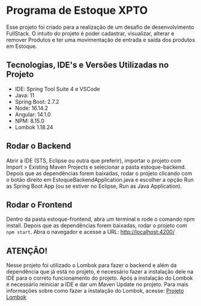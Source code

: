# Programa de Estoque XPTO 

Esse projeto foi criado para a realização de um desafio de desenvolvimento FullStack. 
O intuito do projeto é poder cadastrar, visualizar, alterar e remover Produtos e ter uma movimentação de entrada e saída dos produtos em Estoque. 

## Tecnologias, IDE's e Versões Utilizadas no Projeto

* IDE: Spring Tool Suite 4 e VSCode
* Java: 11
* Spring Boot: 2.7.2
* Node: 16.14.2
* Angular: 14.1.0
* NPM: 8.15.0
* Lombok 1.18.24

## Rodar o Backend

Abrir a IDE (STS, Eclipse ou outra que preferir), importar o projeto com Import > Existing Maven Projects e selecionar a pasta estoque-backend. 
Depois que as dependências forem baixadas, rodar o projeto clicando com o botão direito em EstoqueBackendApplication.java e escolher a opção Run as Spring Boot App (ou se estiver no Eclipse, Run as Java Application).

## Rodar o Frontend

Dentro da pasta estoque-frontend, abra um terminal e rode o comando npm install. 
Depois que as dependências forem baixadas, rodar o projeto com `npm start`.
Abra o navegador e acesse a URL: [http://localhost:4200/](http://localhost:4200/)

## ATENÇÃO! 

Nesse projeto foi utilizado o Lombok para fazer o backend e além da dependência que já está no projeto, é necessário fazer a instalação dele na IDE para o correto funcionamento do projeto. Após a instalação do Lombok é necessário reiniciar a IDE e dar um Maven Update no projeto. 
Para mais informações sobre como fazer a instalação do Lombok, acesse: [Projeto Lombok](https://projectlombok.org/setup/eclipse)
